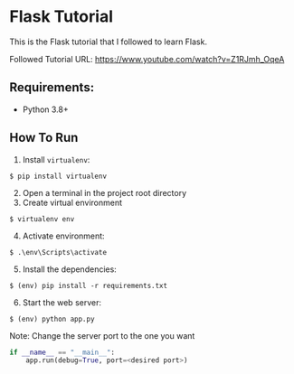 # Flask Tutorial

This is the Flask tutorial that I followed to learn Flask.

Followed Tutorial URL: https://www.youtube.com/watch?v=Z1RJmh_OqeA

## Requirements:
- Python 3.8+

## How To Run
1. Install `virtualenv`:
```
$ pip install virtualenv
```

2. Open a terminal in the project root directory
3. Create virtual environment
```
$ virtualenv env
```

4. Activate environment:
```
$ .\env\Scripts\activate
```

5. Install the dependencies:
```
$ (env) pip install -r requirements.txt
```

6. Start the web server:
```
$ (env) python app.py
```
Note: Change the server port to the one you want
```python
if __name__ == "__main__":
    app.run(debug=True, port=<desired port>)
```
